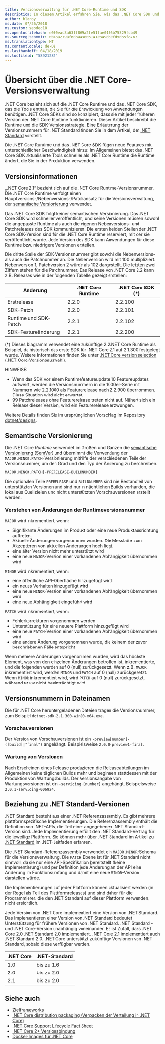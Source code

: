 ```yaml
---
title: Versionsverwaltung für .NET Core-Runtime und SDK
description: In diesem Artikel erfahren Sie, wie das .NET Core SDK und die Runtime versioniert werden (ähnlich der semantischen Versionierung).
author: bleroy
ms.date: 07/26/2018
ms.custom: seodec18
ms.openlocfilehash: e060eac3a63ff869a2fe51fae0166b75329fcb49
ms.sourcegitcommit: 0be8a279af6d8a43e03141e349d3efd5d35f8767
ms.translationtype: HT
ms.contentlocale: de-DE
ms.lasthandoff: 04/18/2019
ms.locfileid: "58921285"
---
```

# <a name="overview-of-how-net-core-is-versioned"></a>Übersicht über die .NET Core-Versionsverwaltung

.NET Core bezieht sich auf die .NET Core Runtime und das .NET Core SDK, das die Tools enthält, die Sie für die Entwicklung von Anwendungen benötigen. .NET Core SDKs sind so konzipiert, dass sie mit jeder früheren Version der .NET Core Runtime funktionieren. Dieser Artikel beschreibt die Runtime und die SDK-Versionsstrategie. Eine Erläuterung der Versionsnummern für .NET Standard finden Sie in dem Artikel, der [.NET Standard](../../standard/net-standard.md#net-implementation-support) vorstellt.

Die .NET Core Runtime und das .NET Core SDK fügen neue Features mit unterschiedlicher Geschwindigkeit hinzu: Im Allgemeinen bietet das .NET Core SDK aktualisierte Tools schneller als .NET Core Runtime die Runtime ändert, die Sie in der Produktion verwenden.

## <a name="versioning-details"></a>Versionsinformationen

„.NET Core 2.1“ bezieht sich auf die .NET Core Runtime-Versionsnummer. Die .NET Core Runtime verfolgt einen Hauptversions-/Nebenversions-/Patchansatz für die Versionsverwaltung, der [semantische Versionierung](#semantic-versioning) verwendet.

Das .NET Core SDK folgt keiner semantischen Versionierung. Das .NET Core SDK wird schneller veröffentlicht, und seine Versionen müssen sowohl die angepasste Runtime als auch die eigenen Nebenversions- und Patchreleases des SDK kommunizieren. Die ersten beiden Stellen der .NET Core SDK-Version sind für die .NET Core Runtime reserviert, mit der sie veröffentlicht wurde. Jede Version des SDK kann Anwendungen für diese Runtime bzw. niedrigere Versionen erstellen.

Die dritte Stelle der SDK-Versionsnummer gibt sowohl die Nebenversions- als auch die Patchnummer an. Die Nebenversion wird mit 100 multipliziert. Nebenversion 1, Patchversion 2 würde als 102 dargestellt. Die letzten zwei Ziffern stehen für die Patchnummer. Das Release von .NET Core 2.2 kann z.B. Releases wie in der folgenden Tabelle gezeigt erstellen:

| Änderung                | .NET Core Runtime | .NET Core SDK (*) |
|-----------------------|-------------------|-------------------|
| Erstrelease       | 2.2.0             | 2.2.100           |
| SDK-Patch             | 2.2.0             | 2.2.101           |
| Runtime und SDK-Patch | 2.2.1             | 2.2.102           |
| SDK-Featureänderung    | 2.2.1             | 2.2.200           |

(\*) Dieses Diagramm verwendet eine zukünftige 2.2.NET Core Runtime als Beispiel, da historisch das erste SDK für .NET Core 2.1 auf 2.1.300 festgelegt wurde. Weitere Informationen finden Sie unter [.NET Core version selection (.NET Core-Versionsauswahl)](selection.md).

HINWEISE:

* Wenn das SDK vor einem Runtimefeatureupdate 10 Featureupdates aufweist, werden die Versionsnummern in die 1000er-Serie mit Nummern wie 2.2.1000 als Featurerelease nach 2.2.900 übernommen. Diese Situation wird nicht erwartet.
* 99 Patchreleases ohne Featurerelease treten nicht auf. Nähert sich ein Release dieser Version, wird ein Featurerelease erzwungen.

Weitere Details finden Sie im ursprünglichen Vorschlag im Repository [dotnet/designs](https://github.com/dotnet/designs/pull/29).

## <a name="semantic-versioning"></a>Semantische Versionierung

Die .NET Core *Runtime* verwendet im Großen und Ganzen die [semantische Versionierung (SemVer)](https://semver.org/) und übernimmt die Verwendung der `MAJOR.MINOR.PATCH`-Versionierung mithilfe der verschiedenen Teile der Versionsnummer, um den Grad und den Typ der Änderung zu beschreiben.

```
MAJOR.MINOR.PATCH[-PRERELEASE-BUILDNUMBER]
```

Die optionalen Teile `PRERELEASE` und `BUILDNUMBER` sind nie Bestandteil von unterstützten Versionen und sind nur in nächtlichen Builds vorhanden, die lokal aus Quellzielen und nicht unterstützten Vorschauversionen erstellt werden.

### <a name="understand-runtime-version-number-changes"></a>Verstehen von Änderungen der Runtimeversionsnummer

`MAJOR` wird inkrementiert, wenn:

* Signifikante Änderungen im Produkt oder eine neue Produktausrichtung auftreten.
* Aktuelle Änderungen vorgenommen wurden. Die Messlatte zum Akzeptieren von aktuellen Änderungen hoch liegt.
* eine älter Version nicht mehr unterstützt wird
* eine neue `MAJOR`-Version einer vorhandenen Abhängigkeit übernommen wird

`MINOR` wird inkrementiert, wenn:

* eine öffentliche API-Oberfläche hinzugefügt wird
* ein neues Verhalten hinzugefügt wird
* eine neue `MINOR`-Version einer vorhandenen Abhängigkeit übernommen wird
* eine neue Abhängigkeit eingeführt wird

`PATCH` wird inkrementiert, wenn:

* Fehlerkorrekturen vorgenommen werden
* Unterstützung für eine neuere Plattform hinzugefügt wird
* eine neue `PATCH`-Version einer vorhandenen Abhängigkeit übernommen wird
* eine andere Änderung vorgenommen wurde, die keinem der zuvor beschriebenen Fälle entspricht

Wenn mehrere Änderungen vorgenommen wurden, wird das höchste Element, was von den einzelnen Änderungen betroffen ist, inkrementierte, und die folgenden werden auf 0 (null) zurückgesetzt. Wenn z.B. `MAJOR` inkrementiert wird, werden `MINOR` und `PATCH` auf 0 (null) zurückgesetzt. Wenn `MINOR` inkrementiert wird, wird `PATCH` auf 0 (null) zurückgesetzt, während `MAJOR` nicht beeinträchtigt wird.

## <a name="version-numbers-in-file-names"></a>Versionsnummern in Dateinamen

Die für .NET Core heruntergeladenen Dateien tragen die Versionsnummer, zum Beispiel `dotnet-sdk-2.1.300-win10-x64.exe`.

### <a name="preview-versions"></a>Vorschauversionen

Der Version von Vorschauversionen ist ein `-preview[number]-([build]|"final")` angehängt. Beispielsweise `2.0.0-preview1-final`.

### <a name="servicing-versions"></a>Wartung von Versionen

Nach Erscheinen eines Release produzieren die Releaseabteilungen im Allgemeinen keine täglichen Builds mehr und beginnen stattdessen mit der Produktion von Wartungsbuilds. Der Versionsangabe von Wartungsversionen ist ein `-servicing-[number]` angehängt. Beispielsweise `2.0.1-servicing-006924`.

## <a name="relationship-to-net-standard-versions"></a>Beziehung zu .NET Standard-Versionen

.NET Standard besteht aus einer .NET-Referenzassembly. Es gibt mehrere plattformspezifische Implementierungen. Die Referenzassembly enthält die Definition von .NET-APIs, die Teil einer angegebenen .NET Standard-Version sind. Jede Implementierung erfüllt den .NET Standard-Vertrag für die jeweilige Plattform. Sie können mehr über .NET Standard im Artikel zu [.NET Standard](../../standard/net-standard.md) im .NET-Leitfaden erfahren.

Die .NET Standard-Referenzassembly verwendet ein `MAJOR.MINOR`-Schema für die Versionsverwaltung. Die `PATCH`-Ebene ist für .NET Standard nicht sinnvoll, da sie nur eine API-Spezifikation bereitstellt (keine Implementierung) und per Definition jede Änderung an der API eine Änderung im Funktionsumfang und damit eine neue `MINOR`-Version darstellen würde.

Die Implementierungen auf jeder Plattform können aktualisiert werden (in der Regel als Teil des Plattformreleases) und sind daher für die Programmierer, die den .NET Standard auf dieser Plattform verwenden, nicht ersichtlich.

Jede Version von .NET Core implementiert eine Version von .NET Standard. Das Implementieren einer Version von .NET Standard bedeutet Unterstützung für frühere Versionen von .NET Standard. .NET Standard -und .NET Core-Version unabhängig voneinander. Es ist Zufall, dass .NET Core 2.0 .NET Standard 2.0 implementiert. .NET Core 2.1 implementiert auch .NET Standard 2.0. .NET Core unterstützt zukünftige Versionen von .NET Standard, sobald diese verfügbar werden.

| .NET Core | .NET-Standard |
|-----------|---------------|
| 1.0       | bis zu 1.6     |
| 2.0       | bis zu 2.0     |
| 2.1       | bis zu 2.0     |

## <a name="see-also"></a>Siehe auch

- [Zielframeworks](../../standard/frameworks.md)
- [.NET Core distribution packaging (Verpacken der Verteilung in .NET Core)](../build/distribution-packaging.md)
- [.NET Core Support Lifecycle Fact Sheet](https://www.microsoft.com/net/core/support)
- [.NET Core 2+ Versionsbindung](https://github.com/dotnet/designs/issues/3)
- [Docker-Images für .NET Core](https://hub.docker.com/_/microsoft-dotnet-core/)
